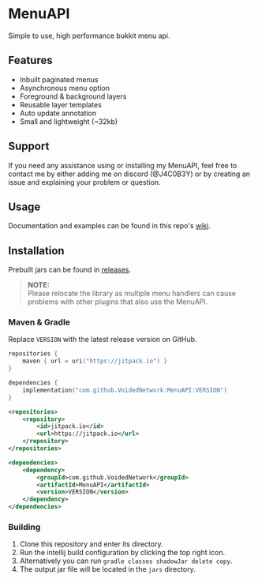 # MenuAPI

Simple to use, high performance bukkit menu api.

## Features

- Inbuilt paginated menus
- Asynchronous menu option
- Foreground & background layers
- Reusable layer templates
- Auto update annotation
- Small and lightweight (~32kb)

## Support

If you need any assistance using or installing my MenuAPI,
feel free to contact me by either adding me on discord (@J4C0B3Y)
or by creating an issue and explaining your problem or question.

## Usage

Documentation and examples can be found in this repo's [wiki](https://github.com/VoidedNetwork/MenuAPI/wiki).

## Installation

Prebuilt jars can be found in [releases](https://github.com/VoidedNetwork/MenuAPI/releases).

> **NOTE:** <br/>
> Please relocate the library as multiple menu handlers can
> cause problems with other plugins that also use the MenuAPI.

### Maven & Gradle

Replace `VERSION` with the latest release version on GitHub.

```kts
repositories {
    maven { url = uri("https://jitpack.io") }
}

dependencies {
    implementation("com.github.VoidedNetwork:MenuAPI:VERSION")
}
```

```xml
<repositories>
    <repository>
        <id>jitpack.io</id>
        <url>https://jitpack.io</url>
    </repository>
</repositories>

<dependencies>
    <dependency>
        <groupId>com.github.VoidedNetwork</groupId>
        <artifactId>MenuAPI</artifactId>
        <version>VERSION</version>
    </dependency>
</dependencies>
```

### Building

1. Clone this repository and enter its directory.
2. Run the intellij build configuration by clicking the top right icon.
3. Alternatively you can run `gradle classes shadowJar delete copy`.
4. The output jar file will be located in the `jars` directory.